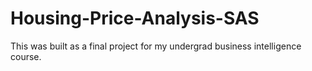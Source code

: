 # Housing-Price-Analysis-SAS
This was built as a final project for my undergrad business intelligence course.
